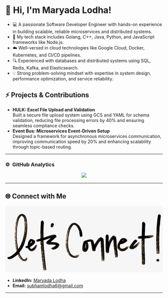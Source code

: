 # 👋 Hi, I'm Maryada Lodha!  

- 💻 A passionate Software Developer Engineer with hands-on experience in building scalable, reliable microservices and distributed systems.  
- 🔧 My tech stack includes Golang, C++, Java, Python, and JavaScript frameworks like Node.js.  
- ☁️ Well-versed in cloud technologies like Google Cloud, Docker, Kubernetes, and CI/CD pipelines.  
- 🔍 Experienced with databases and distributed systems using SQL, Redis, Kafka, and Elasticsearch.  
- 💡 Strong problem-solving mindset with expertise in system design, performance optimization, and service reliability.   

## ⚡ Projects & Contributions
- **HULK: Excel File Upload and Validation**  
  Built a secure file upload system using GCS and YAML for schema validation, reducing file processing errors by 40% and ensuring seamless compliance checks.  
- **Event Bus: Microservices Event-Driven Setup**  
  Designed a framework for asynchronous microservices communication, improving communication speed by 20% and enhancing scalability through topic-based routing.  

---

### ⚙️ &nbsp;GitHub Analytics
<p align="center">
<a href="https://github.com/maryada-lodha-5006976">
  <img height="160em" src="https://github-readme-stats-eight-theta.vercel.app/api?username=maryada-lodha-5006976&show_icons=true&theme=algolia&include_all_commits=true&count_private=true"/>
  
  

</a>
</p>

---

## 🌐 Connect with Me  
![connect-with-me.png](./connect-with-me.png.png)

- **LinkedIn:** [Maryada Lodha](https://www.linkedin.com/in/maryada-jain-a86285190/)
- **Email:** [subhamlodha6@gmail.com](mailto:subhamlodha6@gmail.com)  

---

